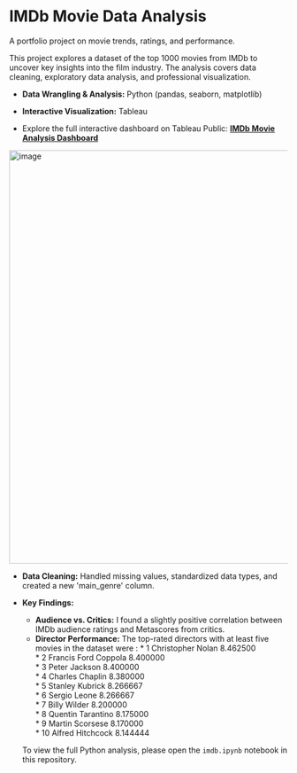 # IMDb Movie Data Analysis
A portfolio project on movie trends, ratings, and performance.

This project explores a dataset of the top 1000 movies from IMDb to uncover key insights into the film industry. The analysis covers data cleaning, exploratory data analysis, and professional visualization.

* **Data Wrangling & Analysis:** Python (pandas, seaborn, matplotlib)
* **Interactive Visualization:** Tableau

* Explore the full interactive dashboard on Tableau Public:
[**IMDb Movie Analysis Dashboard**](https://public.tableau.com/app/profile/craig.mackenzie/viz/IMDB_data/Dashboard1?publish=yes)

<img width="709" height="746" alt="image" src="https://github.com/user-attachments/assets/e3fd3676-a155-4b70-afab-f9343deadfc3" />

* **Data Cleaning:** Handled missing values, standardized data types, and created a new 'main_genre' column.
* **Key Findings:**
    * **Audience vs. Critics:** I found a slightly positive correlation between IMDb audience ratings and Metascores from critics.
    * **Director Performance:** The top-rated directors with at least five movies in the dataset were :
             *  1     Christopher Nolan    8.462500            
             *  2   Francis Ford Coppola    8.400000            
             *  3         Peter Jackson    8.400000            
             *  4       Charles Chaplin    8.380000            
             *  5       Stanley Kubrick    8.266667            
             *  6          Sergio Leone    8.266667            
             *  7          Billy Wilder    8.200000            
             *  8     Quentin Tarantino    8.175000            
             *  9       Martin Scorsese    8.170000           
             *  10      Alfred Hitchcock    8.144444
 

  To view the full Python analysis, please open the `imdb.ipynb` notebook in this repository.
